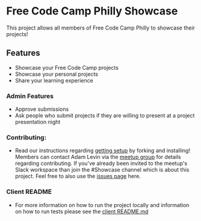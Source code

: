 # Free Code Camp Philly Showcase

This project allows all members of Free Code Camp Philly to showcase their projects!

## Features
* Showcase your Free Code Camp projects
* Showcase your personal projects
* Share your learning experience

### Admin Features
* Approve submissions
* Ask people who submit projects if they are willing to present at a project presentation night

### Contributing:
* Read our instructions regarding [getting setup](https://github.com/tutordelphia/Free-Code-Camp-Philly-Showcase/blob/master/FORK.md) by forking and installing! Members can contact Adam Levin via the [meetup group](https://www.meetup.com/Free-Code-Camp-Philly/members/?op=leaders) for details regarding contributing. If you've already been invited to the meetup's Slack workspace than join the #Showcase channel which is about this project. Feel free to also use the [issues page](https://github.com/tutordelphia/Free-Code-Camp-Philly-Showcase/issues) here.

### Client README
* For more information on how to run the project locally and information on how to run tests please see the [client README.md](https://github.com/tutordelphia/Free-Code-Camp-Philly-Showcase/tree/basic_testing/showcase)
